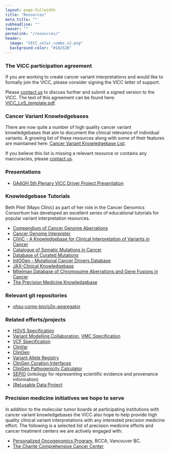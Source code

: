 ```yaml
---
layout: page-fullwidth
title: "Resources"
meta_title: ""
subheadline: ""
teaser: ""
permalink: "/resources/"
header:
  image: "VICC_color_combo_v2.png"
  background-color: "#18252B"
---
```


### The VICC participation agreement
If you are working to create cancer variant interpretations and would like to formally join the VICC, please consider signing 
the VICC letter of support. 

Please [contact us](/members/) to discuss further and submit a signed version to the VICC. The text of this agreement can be found here: [VICC_LoS_template.pdf](/assets/docs/VICC_LoS_template.pdf).

### Cancer Variant Knowledgebases
There are now quite a number of high quality cancer variant knowledgebases that aim to document the clinical relevance of individual variants. A growing list of these resources along with some of their features are maintained here: [Cancer Variant Knowledgebase List](https://docs.google.com/spreadsheets/d/1a_SLGdB3zCI3xWbws2S1ZvVOsk2gDYlUkpZjd2HdHBo/pubhtml). 

If you believe this list is missing a relevant resource or contains any inaccuracies, please [contact us](/members/).

### Presentations
* [GA4GH 5th Plenary VICC Driver Project Presentation](/assets/docs/VICC_GA4GH_5thPlenary.pdf)

### Knowledgebase Tutorials
Beth Pitel (Mayo Clinic) as part of her role in the Cancer Genomics Consortium has developed an excellent series of educational tutorials for popular variant interpretation resources. 
* [Compendium of Cancer Genome Aberrations](/assets/docs/tutorials/CCGA.pdf)
* [Cancer Genome Interpreter](/assets/docs/tutorials/CGI.pdf) 
* [CIViC - A Knowledgebase for Clinical Interpretation of Variants in Cancer](/assets/docs/tutorials/CIViC.pdf)
* [Catalogue of Somatic Mutations in Cancer](/assets/docs/tutorials/COSMIC.pdf)
* [Database of Curated Mutations](/assets/docs/tutorials/DoCM.pdf)
* [IntOGen - Mutational Cancer Drivers Database](/assets/docs/tutorials/IntOGen.pdf)
* [JAX-Clinical Knowledgebase](/assets/docs/tutorials/JAX_CKB.pdf)
* [Mitelman Database of Chromosome Aberrations and Gene Fusions in Cancer](/assets/docs/tutorials/Mitelman.pdf)
* [The Precision Medicine Knowledgebase](/assets/docs/tutorials/PMKB.pdf)

### Relevant git repositories
* [ohsu-comp-bio/g2p-aggregator](https://github.com/ohsu-comp-bio/g2p-aggregator)

### Related efforts/projects
* [HGVS Specification](http://varnomen.hgvs.org/)
* [Variant Modelling Collaboration](https://github.com/ga4gh/vmc), [VMC Specification](http://bit.ly/vmc-spec)
* [VCF Specification](http://samtools.github.io/hts-specs/)
* [ClinVar](https://www.ncbi.nlm.nih.gov/clinvar/)
* [ClinGen](https://www.clinicalgenome.org/)
* [Variant Allele Registry](http://reg.clinicalgenome.org/)
* [ClinGen Curation Interfaces](https://curation.clinicalgenome.org/)
* [ClinGen Pathogenicity Calculator](http://calculator.clinicalgenome.org/)
* [SEPIO](https://github.com/monarch-initiative/SEPIO-ontology) (ontology for representing scientific evidence and provenance information)
* [(Re)usable Data Project](http://reusabledata.org/)

### Precision medicine initiatives we hope to serve
In addition to the molecular tumor boards at participating institutions with cancer variant knowledgebases the VICC also hope to help provide high quality clinical variant interpretations with any interested precision medicine effort. The following is a selected list of precision medicine efforts and cancer treatment centers we are actively engaged with:
* [Personalized Oncogenomics Program](http://www.personalizedoncogenomics.org/), BCCA, Vancouver BC.
* [The Charité Comprehensive Cancer Center](https://www.charite.de/)

